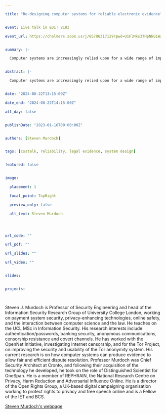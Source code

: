 ```yaml
---

title: "Re-designing computer systems for reliable electronic evidence"


event: Live talk in EDIT 8103

event_url: https://chalmers.zoom.us/j/65786317139?pwd=U1FlMks3THpNNG1WaFRJNkJxQXdBQT09


summary: |-

  Computer systems are increasingly relied upon for a wide range of important tasks, but much of the research on reliability has been restricted to the control systems for safety-critical hardware. For other systems, efforts to assess their effectiveness has been more ad-hoc and of questionable validity, even those relied upon to produce legally admissible evidence. From breathalyzers and forensic software to the infamous Post Office Horizon system, computer bugs can make the difference between someone being imprisoned and going free. This talk will discuss some examples of computer evidence failures risking causing miscarriages of justice, and what can be done to mitigate such risks in the future. In particular, it will motivate the idea that computer systems relied upon for computer evidence should be built with rigorous engineering techniques, but that these techniques are distinct from what are needed for safety-critical systems. When combined with appropriate treatment by the legal system, we can help avoid future miscarriages of justice.


abstract: |-

  Computer systems are increasingly relied upon for a wide range of important tasks, but much of the research on reliability has been restricted to the control systems for safety-critical hardware. For other systems, efforts to assess their effectiveness has been more ad-hoc and of questionable validity, even those relied upon to produce legally admissible evidence. From breathalyzers and forensic software to the infamous Post Office Horizon system, computer bugs can make the difference between someone being imprisoned and going free. This talk will discuss some examples of computer evidence failures risking causing miscarriages of justice, and what can be done to mitigate such risks in the future. In particular, it will motivate the idea that computer systems relied upon for computer evidence should be built with rigorous engineering techniques, but that these techniques are distinct from what are needed for safety-critical systems. When combined with appropriate treatment by the legal system, we can help avoid future miscarriages of justice.


date: "2024-08-22T13:15:00Z"

date_end: "2024-08-22T14:15:00Z"

all_day: false


publishDate: "2023-01-16T00:00:00Z"


authors: [Steven Murdoch]


tags: [csstalk, reliability, legal evidence, system design]


featured: false


image:

  placement: 1

  focal_point: TopRight

  preview_only: false

  alt_text: Steven Murdoch




url_code: ""

url_pdf: ""

url_slides: ""

url_video: ""


slides:


projects:

---
```




Steven J. Murdoch is Professor of Security Engineering and head of the Information Security Research Group of University College London, working on payment system security, privacy-enhancing technologies, online safety, and the interaction between computer science and the law. He teaches on the UCL MSc in Information Security. His research interests include authentication/passwords, banking security, anonymous communications, censorship resistance and covert channels. He has worked with the OpenNet Initiative, investigating Internet censorship, and for the Tor Project, on improving the security and usability of the Tor anonymity system. His current research is on how computer systems can produce evidence to allow fair and efficient dispute resolution. Professor Murdoch was Chief Security Architect at Cronto, and following their acquisition of the technology he developed, he took on the role of Distinguished Scientist for OneSpan. He is a member of REPHRAIN, the National Research Centre on Privacy, Harm Reduction and Adversarial Influence Online. He is a director of the Open Rights Group, a UK-based digital campaigning organisation working to protect rights to privacy and free speech online and is a Fellow of the IET and BCS.


[Steven Murdoch's webpage](https://murdoch.is/) 

